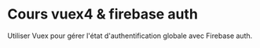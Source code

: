 # Cours vuex4 & firebase auth

Utiliser Vuex pour gérer l'état d'authentification globale avec Firebase auth.